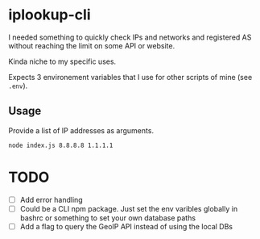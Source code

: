 # iplookup-cli
I needed something to quickly check IPs and networks and registered AS without reaching the limit on some API or website.

Kinda niche to my specific uses.

Expects 3 environement variables that I use for other scripts of mine (see `.env`).

## Usage
Provide a list of IP addresses as arguments.

```
node index.js 8.8.8.8 1.1.1.1
```

# TODO
- [ ] Add error handling
- [ ] Could be a CLI npm package. Just set the env varibles globally in bashrc or something to set your own database paths
- [ ] Add a flag to query the GeoIP API instead of using the local DBs